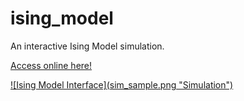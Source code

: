 # ising_model
An interactive Ising Model simulation.

[Access online here!](https://ivar-rydstrom.github.io/ising_model/)


<a href="https://ivar-rydstrom.github.io/ising_model/" target="_blank" rel="noreferrer noopener" >
    ![Ising Model Interface](sim_sample.png "Simulation")
</a>

